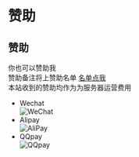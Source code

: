 # 赞助

## 赞助

你也可以赞助我\
赞助备注将上赞助名单 [名单点我](https://blog.wututu.cn/sponsor)\
本站收到的赞助均作为为服务器运营费用

* Wechat\
  ![WeChat](https://file-up.beaa.cn/image/vx-1.png)
* Alipay\
  ![AliPay](https://file-up.beaa.cn/image/zfb-1.png)
* QQpay\
  ![QQpay](https://file-up.beaa.cn/image/qq-1.png)
